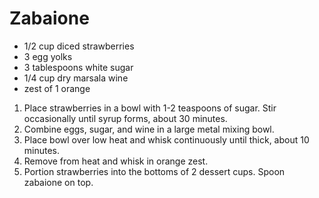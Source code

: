 # Zabaione

- 1/2 cup diced strawberries
- 3 egg yolks
- 3 tablespoons white sugar
- 1/4 cup dry marsala wine
- zest of 1 orange

1. Place strawberries in a bowl with 1-2 teaspoons of sugar. Stir occasionally until syrup forms, about 30 minutes.
2. Combine eggs, sugar, and wine in a large metal mixing bowl.
3. Place bowl over low heat and whisk continuously until thick, about 10 minutes.
4. Remove from heat and whisk in orange zest.
5. Portion strawberries into the bottoms of 2 dessert cups. Spoon zabaione on top.
